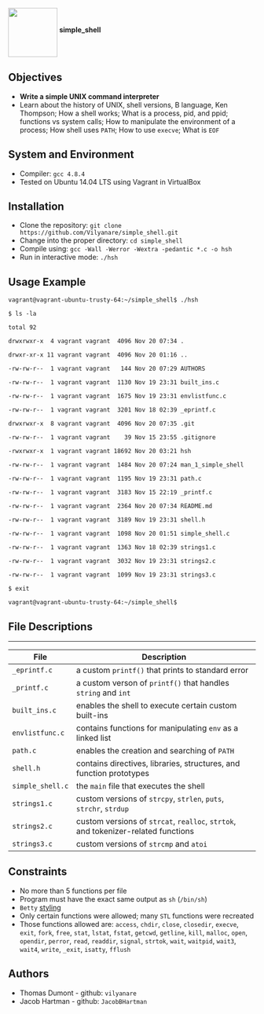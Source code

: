 <a href="url"><img src="https://c.pxhere.com/photos/f3/90/peanuts_nuts_snack_nutrition_healthy_nibble_decoration_close-842313.jpg!d" align="middle" width="100" height="100"></a>  __simple_shell__

## Objectives
  * __Write a simple UNIX command interpreter__
  * Learn about the history of UNIX, shell versions, B language, Ken Thompson; How a shell works; What is a process, pid, and ppid; functions vs system calls; How to manipulate the environment of a process; How shell uses `PATH`; How to use `execve`; What is `EOF`

## System and Environment
  * Compiler: `gcc 4.8.4`
  * Tested on Ubuntu 14.04 LTS using Vagrant in VirtualBox

## Installation
  * Clone the repository: `git clone https://github.com/Vilyanare/simple_shell.git`
  * Change into the proper directory: `cd simple_shell`
  * Compile using: `gcc -Wall -Werror -Wextra -pedantic *.c -o hsh`
  * Run in interactive mode: `./hsh`

## Usage Example

`vagrant@vagrant-ubuntu-trusty-64:~/simple_shell$ ./hsh`

`$ ls -la`

`total 92`

`drwxrwxr-x  4 vagrant vagrant  4096 Nov 20 07:34 .`

`drwxr-xr-x 11 vagrant vagrant  4096 Nov 20 01:16 ..`

`-rw-rw-r--  1 vagrant vagrant   144 Nov 20 07:29 AUTHORS`

`-rw-rw-r--  1 vagrant vagrant  1130 Nov 19 23:31 built_ins.c`

`-rw-rw-r--  1 vagrant vagrant  1675 Nov 19 23:31 envlistfunc.c`

`-rw-rw-r--  1 vagrant vagrant  3201 Nov 18 02:39 _eprintf.c`

`drwxrwxr-x  8 vagrant vagrant  4096 Nov 20 07:35 .git`

`-rw-rw-r--  1 vagrant vagrant    39 Nov 15 23:55 .gitignore`

`-rwxrwxr-x  1 vagrant vagrant 18692 Nov 20 03:21 hsh`

`-rw-rw-r--  1 vagrant vagrant  1484 Nov 20 07:24 man_1_simple_shell`

`-rw-rw-r--  1 vagrant vagrant  1195 Nov 19 23:31 path.c`

`-rw-rw-r--  1 vagrant vagrant  3183 Nov 15 22:19 _printf.c`

`-rw-rw-r--  1 vagrant vagrant  2364 Nov 20 07:34 README.md`

`-rw-rw-r--  1 vagrant vagrant  3189 Nov 19 23:31 shell.h`

`-rw-rw-r--  1 vagrant vagrant  1098 Nov 20 01:51 simple_shell.c`

`-rw-rw-r--  1 vagrant vagrant  1363 Nov 18 02:39 strings1.c`

`-rw-rw-r--  1 vagrant vagrant  3032 Nov 19 23:31 strings2.c`

`-rw-rw-r--  1 vagrant vagrant  1099 Nov 19 23:31 strings3.c`

`$ exit`

`vagrant@vagrant-ubuntu-trusty-64:~/simple_shell$ `

## File Descriptions
---
File | Description
--- | ---
`_eprintf.c` | a custom `printf()` that prints to standard error
`_printf.c` | a custom verson of `printf()` that handles `string` and `int`
`built_ins.c` | enables the shell to execute certain custom built-ins
`envlistfunc.c` | contains functions for manipulating `env` as a linked list
`path.c` | enables the creation and searching of `PATH`
`shell.h` | contains directives, libraries, structures, and function prototypes
`simple_shell.c` | the `main` file that executes the shell
`strings1.c` | custom versions of `strcpy`, `strlen`, `puts`, `strchr`, `strdup`
`strings2.c` | custom versions of `strcat`, `realloc`, `strtok`, and tokenizer-related functions
`strings3.c` | custom versions of `strcmp` and `atoi`

## Constraints
  * No more than 5 functions per file
  * Program must have the exact same output as `sh` (`/bin/sh`)
  * `Betty` [styling](https://github.com/holbertonschool/Betty/wiki)
  * Only certain functions were allowed; many `STL` functions were recreated
  * Those functions allowed are: `access`, `chdir`, `close`, `closedir`, `execve`, `exit`, `fork`, `free`, `stat`, `lstat`, `fstat`, `getcwd`, `getline`, `kill`, `malloc`, `open`, `opendir`, `perror`, `read`, `readdir`, `signal`, `strtok`, `wait`, `waitpid`, `wait3`, `wait4`, `write`, `_exit`, `isatty`, `fflush`

## Authors
  * Thomas Dumont - github: `vilyanare`
  * Jacob Hartman - github: `JacobBHartman`
